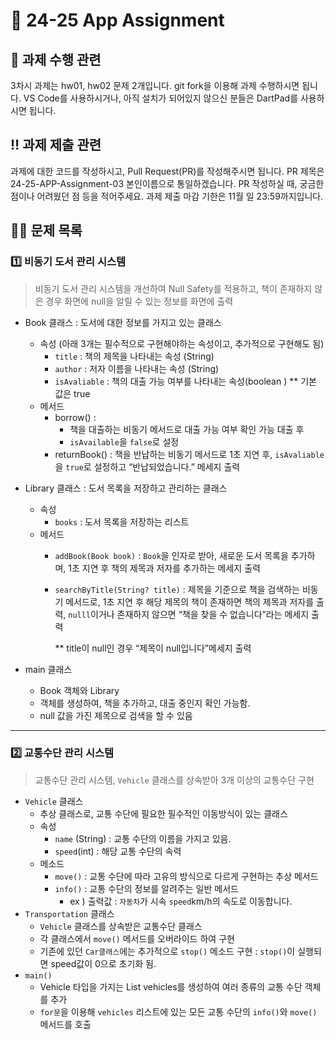 # 📱 24-25 App Assignment 

## 📝 과제 수행 관련
3차시 과제는 hw01, hw02 문제 2개입니다.
git fork을 이용해 과제 수행하시면 됩니다.
VS Code를 사용하시거나, 아직 설치가 되어있지 않으신 분들은 DartPad를 사용하시면 됩니다.

## ‼️ 과제 제출 관련
과제에 대한 코드를 작성하시고, Pull Request(PR)를 작성해주시면 됩니다.
PR 제목은 24-25-APP-Assignment-03 본인이름으로 통일하겠습니다.
PR 작성하실 때, 궁금한 점이나 어려웠던 점 등을 적어주세요.
과제 제출 마감 기한은 11월 일 23:59까지입니다.
## 👩‍💻 문제 목록

### 1️⃣ 비동기 도서 관리 시스템

> 비동기 도서 관리 시스템을 개선하여 Null Safety를 적용하고, 책이 존재하지 않은 경우 화면에 null을 알릴 수 있는 정보를 화면에 출력
>
- Book 클래스 : 도서에 대한 정보를 가지고 있는 클래스
    - 속성  (아래 3개는 필수적으로 구현해야하는 속성이고, 추가적으로 구현해도 됨)
        - `title` : 책의 제목을 나타내는 속성 (String)
        - `author` : 저자 이름을 나타내는 속성 (String)
        - `isAvaliable` : 책의 대출 가능 여부를 나타내는 속성(boolean ) ** 기본 값은 true
    - 메서드
        - borrow() :
            - 책을 대출하는 비동기 메서드로 대출 가능 여부 확인 가능  대출 후
            - `isAvailable`을 `false`로 설정
        - returnBook() : 책을 반납하는 비동기 메서드로 1초 지연 후, `isAvaliable`을 `true`로 설정하고 “반납되었습니다.” 메세지 출력
        
- Library 클래스 : 도서 목록을 저장하고 관리하는 클래스
    - 속성
        - `books` : 도서 목록을 저장하는 리스트
    - 메서드
        - `addBook(Book book)` : `Book`을 인자로 받아, 새로운 도서 목록을 추가하며, 1초 지연 후 책의 제목과 저자를 추가하는 메세지 출력
        - `searchByTitle(String? title)` : 제목을 기준으로 책을 검색하는 비동기 메서드로, 1초 지연 후 해당 제목의 책이 존재하면 책의 제목과 저자를 출력, `nulll`이거나 존재하지 않으면 “책을 찾을 수 없습니다”라는 메세지 출력
            
            ** title이 null인 경우 “제목이 null입니다”메세지 출력
            
- main 클래스
    - Book  객체와 Library
    - 객체를 생성하여, 책을 추가하고, 대출 중인지 확인 가능함.
    - null 값을 가진 제목으로 검색을 할 수 있음

---

### 2️⃣ 교통수단 관리 시스템

> 교통수단 관리 시스템, `Vehicle` 클래스를 상속받아 3개 이상의 교통수단 구현
>
- `Vehicle` 클래스
    - 추상 클래스로, 교통 수단에 필요한 필수적인 이동방식이 있는 클래스
    - 속성
        - `name` (String) : 교통 수단의 이름을 가지고 있음.
        - `speed`(int) : 해당 교통 수단의 속력
    - 메소드
        - `move()`  : 교통 수단에 따라 고유의 방식으로 다르게 구현하는 추상 메서드
        - `info()` : 교통 수단의 정보를 알려주는 일반 메서드
            - ex ) 출력값 :  `자동차`가 시속 `speed`km/h의 속도로 이동합니다.
- `Transportation` 클래스
    - `Vehicle` 클래스를 상속받은 교통수단 클래스
    - 각 클래스에서 `move()` 메서드를 오버라이드 하여 구현
    - 기존에 있던 `Car클래스`에는 추가적으로 `stop()` 메소드 구현 : `stop()`이 실행되면 speed값이 0으로 초기화 됨.
- `main()`
    - Vehicle 타입을 가지는 List vehicles를 생성하여 여러 종류의 교통 수단 객체를 추가
    - `for문`을 이용해 `vehicles` 리스트에 있는 모든 교통 수단의 `info()`와 `move()` 메서드를 호출